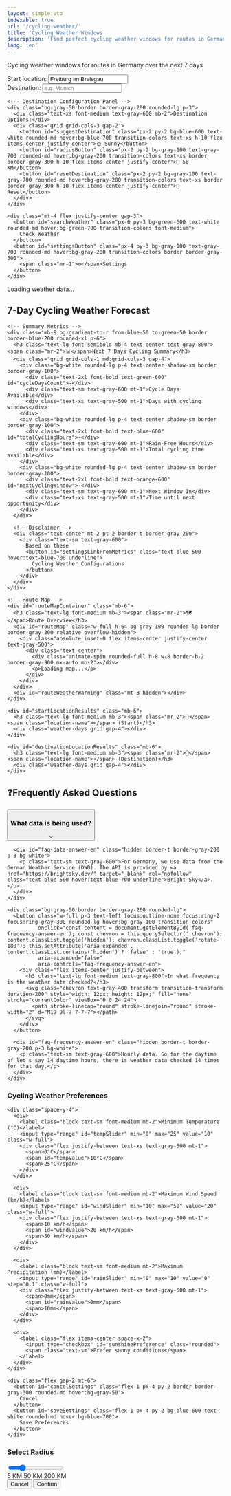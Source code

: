 ```yaml
---
layout: simple.vto
indexable: true
url: '/cycling-weather/'
title: 'Cycling Weather Windows'
description: 'Find perfect cycling weather windows for routes in Germany over the next 7 days.'
lang: 'en'
---
```


Cycling weather windows for routes in Germany over the next 7 days

<div class="radl-weather-app">
  <div class="location-inputs mb-6">
    <!-- Input Fields Row -->
    <div class="grid grid-cols-1 md:grid-cols-2 gap-4 mb-4">
      <div>
        <label for="startLocation" class="block text-sm font-medium mb-2">Start location:</label>
        <input type="text" id="startLocation" value="Freiburg im Breisgau" placeholder="e.g. Berlin" class="w-full p-3 border border-gray-300 rounded-md focus:ring-2 focus:ring-blue-500 focus:border-transparent">
      </div>
      <div>
        <label for="destinationLocation" class="block text-sm font-medium mb-2">Destination:</label>
        <input type="text" id="destinationLocation" placeholder="e.g. Munich" class="w-full p-3 border border-gray-300 rounded-md focus:ring-2 focus:ring-blue-500 focus:border-transparent">
      </div>
    </div>
    
    <!-- Destination Configuration Panel -->
    <div class="bg-gray-50 border border-gray-200 rounded-lg p-3">
      <div class="text-xs font-medium text-gray-600 mb-2">Destination Options:</div>
      <div class="grid grid-cols-3 gap-2">
        <button id="suggestDestination" class="px-2 py-2 bg-blue-600 text-white rounded-md hover:bg-blue-700 transition-colors text-xs h-10 flex items-center justify-center">🌞 Sunny</button>
        <button id="radiusButton" class="px-2 py-2 bg-gray-100 text-gray-700 rounded-md hover:bg-gray-200 transition-colors text-xs border border-gray-300 h-10 flex items-center justify-center">📍 50 KM</button>
        <button id="resetDestination" class="px-2 py-2 bg-gray-100 text-gray-700 rounded-md hover:bg-gray-200 transition-colors text-xs border border-gray-300 h-10 flex items-center justify-center">🔄 Reset</button>
      </div>
    </div>
    
    <div class="mt-4 flex justify-center gap-3">
      <button id="searchWeather" class="px-6 py-3 bg-green-600 text-white rounded-md hover:bg-green-700 transition-colors font-medium">
        Check Weather
      </button>
      <button id="settingsButton" class="px-4 py-3 bg-gray-100 text-gray-700 rounded-md hover:bg-gray-200 transition-colors border border-gray-300">
        <span class="mr-1">⚙️</span>Settings
      </button>
    </div>
  </div>

  <div id="loadingState" class="hidden text-center py-8">
    <div class="inline-block animate-spin rounded-full h-8 w-8 border-b-2 border-gray-900"></div>
    <p class="mt-2 text-gray-600">Loading weather data...</p>
  </div>

  <div id="weatherResults" class="hidden">
    <h2 class="text-xl font-semibold mb-4">7-Day Cycling Weather Forecast</h2>
    
    <!-- Summary Metrics -->
    <div class="mb-8 bg-gradient-to-r from-blue-50 to-green-50 border border-blue-200 rounded-xl p-6">
      <h3 class="text-lg font-semibold mb-4 text-center text-gray-800"><span class="mr-2">📊</span>Next 7 Days Cycling Summary</h3>
      <div class="grid grid-cols-1 md:grid-cols-3 gap-4">
        <div class="bg-white rounded-lg p-4 text-center shadow-sm border border-gray-100">
          <div class="text-2xl font-bold text-green-600" id="cycleDaysCount">-</div>
          <div class="text-sm text-gray-600 mt-1">Cycle Days Available</div>
          <div class="text-xs text-gray-500 mt-1">Days with cycling windows</div>
        </div>
        <div class="bg-white rounded-lg p-4 text-center shadow-sm border border-gray-100">
          <div class="text-2xl font-bold text-blue-600" id="totalCyclingHours">-</div>
          <div class="text-sm text-gray-600 mt-1">Rain-Free Hours</div>
          <div class="text-xs text-gray-500 mt-1">Total cycling time available</div>
        </div>
        <div class="bg-white rounded-lg p-4 text-center shadow-sm border border-gray-100">
          <div class="text-2xl font-bold text-orange-600" id="nextCyclingWindow">-</div>
          <div class="text-sm text-gray-600 mt-1">Next Window In</div>
          <div class="text-xs text-gray-500 mt-1">Time until next opportunity</div>
        </div>
      </div>
      
      <!-- Disclaimer -->
      <div class="text-center mt-2 pt-2 border-t border-gray-200">
        <div class="text-sm text-gray-600">
          Based on these 
          <button id="settingsLinkFromMetrics" class="text-blue-500 hover:text-blue-700 underline">
            Cycling Weather Configurations
          </button>
        </div>
      </div>
    </div>
    
    <!-- Route Map -->
    <div id="routeMapContainer" class="mb-6">
      <h3 class="text-lg font-medium mb-3"><span class="mr-2">🗺️</span>Route Overview</h3>
      <div id="routeMap" class="w-full h-64 bg-gray-100 rounded-lg border border-gray-300 relative overflow-hidden">
        <div class="absolute inset-0 flex items-center justify-center text-gray-500">
          <div class="text-center">
            <div class="animate-spin rounded-full h-8 w-8 border-b-2 border-gray-900 mx-auto mb-2"></div>
            <p>Loading map...</p>
          </div>
        </div>
      </div>
      <div id="routeWeatherWarning" class="mt-3 hidden"></div>
    </div>
    
    <div id="startLocationResults" class="mb-6">
      <h3 class="text-lg font-medium mb-3"><span class="mr-2">📍</span><span class="location-name"></span> (Start)</h3>
      <div class="weather-days grid gap-4"></div>
    </div>
    
    <div id="destinationLocationResults" class="mb-6">
      <h3 class="text-lg font-medium mb-3"><span class="mr-2">🏁</span><span class="location-name"></span> (Destination)</h3>
      <div class="weather-days grid gap-4"></div>
    </div>
  </div>

  <div id="errorMessage" class="hidden bg-red-50 border border-red-200 rounded-md p-4 mb-4">
    <div class="text-red-800"></div>
  </div>
</div>

<!-- FAQ Section -->
<div class="mt-12 bg-gray-50 border border-gray-200 rounded-xl p-6">
  <h2 class="text-xl font-semibold mb-6 text-gray-800"><span class="mr-2">❓</span>Frequently Asked Questions</h2>
  
  <div class="space-y-4">
    <div class="bg-gray-50 border border-gray-200 rounded-lg">
      <button class="w-full p-3 text-left focus:outline-none focus:ring-2 focus:ring-gray-300 rounded-lg hover:bg-gray-100 transition-colors" 
              onclick="const content = document.getElementById('faq-data-answer-en'); const chevron = this.querySelector('.chevron'); content.classList.toggle('hidden'); chevron.classList.toggle('rotate-180'); this.setAttribute('aria-expanded', content.classList.contains('hidden') ? 'false' : 'true');"
              aria-expanded="false"
              aria-controls="faq-data-answer-en">
        <div class="flex items-center justify-between">
          <h3 class="text-lg font-medium text-gray-800">What data is being used?</h3>
          <svg class="chevron text-gray-400 transform transition-transform duration-200" style="width: 12px; height: 12px;" fill="none" stroke="currentColor" viewBox="0 0 24 24">
            <path stroke-linecap="round" stroke-linejoin="round" stroke-width="2" d="M19 9l-7 7-7-7"></path>
          </svg>
        </div>
      </button>
      
      <div id="faq-data-answer-en" class="hidden border-t border-gray-200 p-3 bg-white">
        <p class="text-sm text-gray-600">For Germany, we use data from the German Weather Service (DWD). The API is provided by <a href="https://brightsky.dev/" target="_blank" rel="nofollow" class="text-blue-500 hover:text-blue-700 underline">Bright Sky</a>.</p>
      </div>
    </div>
    
    <div class="bg-gray-50 border border-gray-200 rounded-lg">
      <button class="w-full p-3 text-left focus:outline-none focus:ring-2 focus:ring-gray-300 rounded-lg hover:bg-gray-100 transition-colors" 
              onclick="const content = document.getElementById('faq-frequency-answer-en'); const chevron = this.querySelector('.chevron'); content.classList.toggle('hidden'); chevron.classList.toggle('rotate-180'); this.setAttribute('aria-expanded', content.classList.contains('hidden') ? 'false' : 'true');"
              aria-expanded="false"
              aria-controls="faq-frequency-answer-en">
        <div class="flex items-center justify-between">
          <h3 class="text-lg font-medium text-gray-800">In what frequency is the weather data checked?</h3>
          <svg class="chevron text-gray-400 transform transition-transform duration-200" style="width: 12px; height: 12px;" fill="none" stroke="currentColor" viewBox="0 0 24 24">
            <path stroke-linecap="round" stroke-linejoin="round" stroke-width="2" d="M19 9l-7 7-7-7"></path>
          </svg>
        </div>
      </button>
      
      <div id="faq-frequency-answer-en" class="hidden border-t border-gray-200 p-3 bg-white">
        <p class="text-sm text-gray-600">Hourly data. So for the daytime of let's say 14 daytime hours, there is weather data checked 14 times for that day.</p>
      </div>
    </div>
  </div>
</div>

<!-- Settings Modal -->
<div id="settingsModal" class="hidden fixed inset-0 bg-black bg-opacity-50 flex items-center justify-center z-50">
  <div class="bg-white rounded-lg p-6 max-w-md w-full mx-4">
    <h3 class="text-lg font-semibold mb-4">Cycling Weather Preferences</h3>
    
    <div class="space-y-4">
      <div>
        <label class="block text-sm font-medium mb-2">Minimum Temperature (°C)</label>
        <input type="range" id="tempSlider" min="0" max="25" value="10" class="w-full">
        <div class="flex justify-between text-xs text-gray-600 mt-1">
          <span>0°C</span>
          <span id="tempValue">10°C</span>
          <span>25°C</span>
        </div>
      </div>
      
      <div>
        <label class="block text-sm font-medium mb-2">Maximum Wind Speed (km/h)</label>
        <input type="range" id="windSlider" min="10" max="50" value="20" class="w-full">
        <div class="flex justify-between text-xs text-gray-600 mt-1">
          <span>10 km/h</span>
          <span id="windValue">20 km/h</span>
          <span>50 km/h</span>
        </div>
      </div>
      
      <div>
        <label class="block text-sm font-medium mb-2">Maximum Precipitation (mm)</label>
        <input type="range" id="rainSlider" min="0" max="10" value="0" step="0.1" class="w-full">
        <div class="flex justify-between text-xs text-gray-600 mt-1">
          <span>0mm</span>
          <span id="rainValue">0mm</span>
          <span>10mm</span>
        </div>
      </div>
      
      <div>
        <label class="flex items-center space-x-2">
          <input type="checkbox" id="sunshinePreference" class="rounded">
          <span class="text-sm">Prefer sunny conditions</span>
        </label>
      </div>
    </div>
    
    <div class="flex gap-2 mt-6">
      <button id="cancelSettings" class="flex-1 px-4 py-2 border border-gray-300 rounded-md hover:bg-gray-50">
        Cancel
      </button>
      <button id="saveSettings" class="flex-1 px-4 py-2 bg-blue-600 text-white rounded-md hover:bg-blue-700">
        Save Preferences
      </button>
    </div>
  </div>
</div>

<!-- Radius Selection Modal -->
<div id="radiusModal" class="hidden fixed inset-0 bg-black bg-opacity-50 flex items-center justify-center z-50">
  <div class="bg-white rounded-lg p-6 max-w-sm w-full mx-4">
    <h3 class="text-lg font-semibold mb-4">Select Radius</h3>
    <div class="mb-4">
      <input type="range" id="radiusSlider" min="5" max="200" value="50" class="w-full">
      <div class="flex justify-between text-sm text-gray-600 mt-1">
        <span>5 KM</span>
        <span id="radiusValue">50 KM</span>
        <span>200 KM</span>
      </div>
    </div>
    <div class="flex gap-2">
      <button id="cancelRadius" class="flex-1 px-4 py-2 border border-gray-300 rounded-md hover:bg-gray-50">
        Cancel
      </button>
      <button id="confirmRadius" class="flex-1 px-4 py-2 bg-blue-600 text-white rounded-md hover:bg-blue-700">
        Confirm
      </button>
    </div>
  </div>
</div>

<!-- Leaflet CSS -->
<link rel="stylesheet" href="https://unpkg.com/leaflet@1.9.4/dist/leaflet.css" integrity="sha256-p4NxAoJBhIIN+hmNHrzRCf9tD/miZyoHS5obTRR9BMY=" crossorigin="" />

<!-- Leaflet JS -->
<script src="https://unpkg.com/leaflet@1.9.4/dist/leaflet.js" integrity="sha256-20nQCchB9co0qIjJZRGuk2/Z9VM+kNiyxNV1lvTlZBo=" crossorigin=""></script>

<script src="/js/radl-wetter.js"></script>